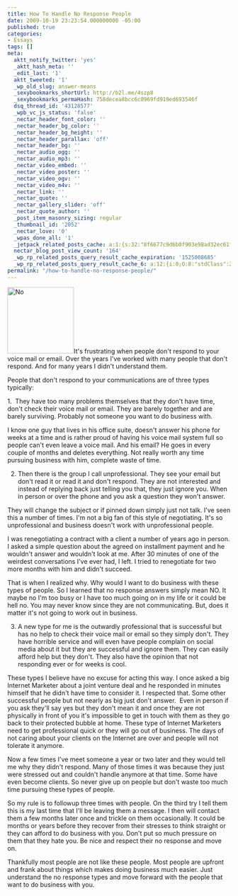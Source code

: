 ```yaml
---
title: How To Handle No Response People
date: 2009-10-19 23:23:54.000000000 -05:00
published: true
categories:
- Essays
tags: []
meta:
  aktt_notify_twitter: 'yes'
  _aktt_hash_meta: ''
  _edit_last: '1'
  aktt_tweeted: '1'
  _wp_old_slug: answer-means
  _sexybookmarks_shortUrl: http://b2l.me/4szp8
  _sexybookmarks_permaHash: 758decea8bcc6c0969fd919ed693546f
  dsq_thread_id: '43128577'
  _wpb_vc_js_status: 'false'
  _nectar_header_font_color: ''
  _nectar_header_bg_color: ''
  _nectar_header_bg_height: ''
  _nectar_header_parallax: 'off'
  _nectar_header_bg: ''
  _nectar_audio_ogg: ''
  _nectar_audio_mp3: ''
  _nectar_video_embed: ''
  _nectar_video_poster: ''
  _nectar_video_ogv: ''
  _nectar_video_m4v: ''
  _nectar_link: ''
  _nectar_quote: ''
  _nectar_gallery_slider: 'off'
  _nectar_quote_author: ''
  _post_item_masonry_sizing: regular
  _thumbnail_id: '2052'
  _nectar_love: '0'
  _wpas_done_all: '1'
  _jetpack_related_posts_cache: a:1:{s:32:"8f6677c9d6b0f903e98ad32ec61f8deb";a:2:{s:7:"expires";i:1506948540;s:7:"payload";a:3:{i:0;a:1:{s:2:"id";i:2074;}i:1;a:1:{s:2:"id";i:3589;}i:2;a:1:{s:2:"id";i:1267;}}}}
  nectar_blog_post_view_count: '164'
  _wp_rp_related_posts_query_result_cache_expiration: '1525008685'
  _wp_rp_related_posts_query_result_cache_6: a:12:{i:0;O:8:"stdClass":2:{s:7:"post_id";s:4:"1522";s:5:"score";s:16:"68.7548081026424";}i:1;O:8:"stdClass":2:{s:7:"post_id";s:4:"1934";s:5:"score";s:18:"58.826323593589315";}i:2;O:8:"stdClass":2:{s:7:"post_id";s:4:"1821";s:5:"score";s:18:"58.826323593589315";}i:3;O:8:"stdClass":2:{s:7:"post_id";s:4:"2074";s:5:"score";s:16:"33.3820266677601";}i:4;O:8:"stdClass":2:{s:7:"post_id";s:4:"1299";s:5:"score";s:17:"24.84943460999782";}i:5;O:8:"stdClass":2:{s:7:"post_id";s:3:"722";s:5:"score";s:18:"20.474443566291455";}i:6;O:8:"stdClass":2:{s:7:"post_id";s:3:"108";s:5:"score";s:18:"20.474443566291455";}i:7;O:8:"stdClass":2:{s:7:"post_id";s:3:"431";s:5:"score";s:17:"18.82091704983901";}i:8;O:8:"stdClass":2:{s:7:"post_id";s:2:"17";s:5:"score";s:18:"18.641862102534766";}i:9;O:8:"stdClass":2:{s:7:"post_id";s:3:"105";s:5:"score";s:17:"18.49894417457606";}i:10;O:8:"stdClass":2:{s:7:"post_id";s:3:"414";s:5:"score";s:18:"17.482817791907966";}i:11;O:8:"stdClass":2:{s:7:"post_id";s:3:"644";s:5:"score";s:17:"17.15371901780048";}}
permalink: "/how-to-handle-no-response-people/"
---
```

<img class="alignright size-full wp-image-2052" title="No" src="{{ site.baseurl }}/posts/2009/10/200px-No_sign.svg.png" alt="No" width="150" />It's frustrating when people don't respond to your voice mail or email. Over the years I've worked with many people that don't respond. And for many years I didn't understand them.

People that don't respond to your communications are of three types typically:

1.  They have too many problems themselves that they don't have time, don't check their voice mail or email. They are barely together and are barely surviving. Probably not someone you want to do business with.

I know one guy that lives in his office suite, doesn't answer his phone for weeks at a time and is rather proud of having his voice mail system full so people can't even leave a voice mail. And his email? He goes in every couple of months and deletes everything. Not really worth any time pursuing business with him, complete waste of time.

2. Then there is the group I call unprofessional. They see your email but don't read it or read it and don't respond. They are not interested and instead of replying back just telling you that, they just ignore you. When in person or over the phone and you ask a question they won't answer.

They will change the subject or if pinned down simply just not talk. I've seen this a number of times. I'm not a big fan of this style of negotiating. It's so unprofessional and business doesn't work with unprofessional people.

I was renegotiating a contract with a client a number of years ago in person. I asked a simple question about the agreed on installment payment and he wouldn't answer and wouldn't look at me. After 30 minutes of one of the weirdest conversations I've ever had, I left. I tried to renegotiate for two more months with him and didn't succeed.

That is when I realized why. Why would I want to do business with these types of people. So I learned that no response answers simply mean NO. It maybe no I'm too busy or I have too much going on in my life or it could be hell no. You may never know since they are not communicating. But, does it matter it's not going to work out in business.

3. A new type for me is the outwardly professional that is successful but has no help to check their voice mail or email so they simply don't. They have horrible service and will even have people complain on social media about it but they are successful and ignore them. They can easily afford help but they don't. They also have the opinion that not responding ever or for weeks is cool.

These types I believe have no excuse for acting this way. I once asked a big Internet Marketer about a joint venture deal and he responded in minutes himself that he didn't have time to consider it. I respected that. Some other successful people but not nearly as big just don't answer.  Even in person if you ask they'll say yes but they don't mean it and once they are not physically in front of you it's impossible to get in touch with them as they go back to their protected bubble at home. These type of Internet Marketers need to get professional quick or they will go out of business. The days of not caring about your clients on the Internet are over and people will not tolerate it anymore.

Now a few times I've meet someone a year or two later and they would tell me why they didn't respond. Many of those times it was because they just were stressed out and couldn't handle anymore at that time. Some have even become clients. So never give up on people but don't waste too much time pursuing these types of people.

So my rule is to followup three times with people. On the third try I tell them this is my last time that I'll be leaving them a message. I then will contact them a few months later once and trickle on them occasionally. It could be months or years before they recover from their stresses to think straight or they can afford to do business with you. Don't put so much pressure on them that they hate you. Be nice and respect their no response and move on.

Thankfully most people are not like these people. Most people are upfront and frank about things which makes doing business much easier. Just understand the no response types and move forward with the people that want to do business with you.</p>
